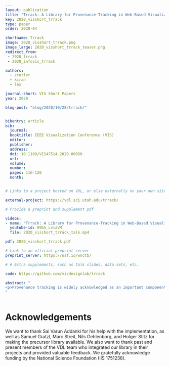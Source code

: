 ```yaml
---
layout: publication
title: "Trrack: A Library for Provenance-Tracking in Web-Based Visualizations"
key: 2020_visshort_trrack
type: paper
order: 2020-04

shortname: Trrack
image: 2020_visshort_trrack.png
image_large: 2020_visshort_trrack_teaser.png
redirect_from:
 - 2020_trrack
 - 2020_infovis_trrack

authors:
  - zcutler
  - kiran
  - lex

journal-short: VIS Short Papers
year: 2020

blog-post: "blog/2020/10/28/trrack/"


bibentry: article
bib:
  journal: 
  booktitle: IEEE Visualization Conference (VIS)
  editor:
  publisher:
  address:
  doi: 10.1109/VIS47514.2020.00030
  url:
  volume:
  number:
  pages: 116-120
  month:


# Links to a project hosted on VDL, or else externally on your own site

external-project: https://vdl.sci.utah.edu/trrack/

# Provide a preprint and supplement pdf

videos:
- name: "Trrack: A Library for Provenance-Tracking in Web-Based Visualizations"
  youtube-id: 09b5_LviaVM
  file: 2020_visshort_trrack_talk.mp4

pdf: 2020_visshort_trrack.pdf

# Link to an official preprint server
preprint_server: https://osf.io/wnctb/

# # Extra supplements, such as talk slides, data sets, etc.

code: https://github.com/visdesignlab/trrack

abstract: "
<p>Provenance tracking is widely acknowledged as an important component of visualization systems. By tracking provenance data, visualization designers can achieve a wide variety of important functionality, ranging from action recovery (undo/redo), reproducibility, collaboration and sharing, to logging in support of quantitative and longitudinal evaluation. Yet, for web-based visualizations, there are currently no libraries that make provenance tracking easy to implement in visualization systems. The result of this is that visualization designers either develop ad-hoc solutions that are rarely comprehensive, or don't track provenance at all. In this paper, we introduce a web-based software library --- Trrack --- that is designed for easy integration in existing or future visualization systems. Trrack supports a wide range of use cases, from simple action recovery, to capturing intent and reasoning, and can be used to share states with collaborators and store provenance on a server. Trrack also includes an optional provenance visualization component that supports annotation of states and aggregation of events.</p>
"
---
```


# Acknowledgements

We want to thank Sai Varun Addanki for his help with the implementation, as well as Samuel Gratzl, Marc Streit, Nils Gehlenborg, and Holger Stitz for making the precursor library available. We also want to thank past and present members of the VDL team who integrated our library in their projects and provided valuable feedback. We gratefully acknowledge funding by the National Science Foundation (IIS 1751238).
